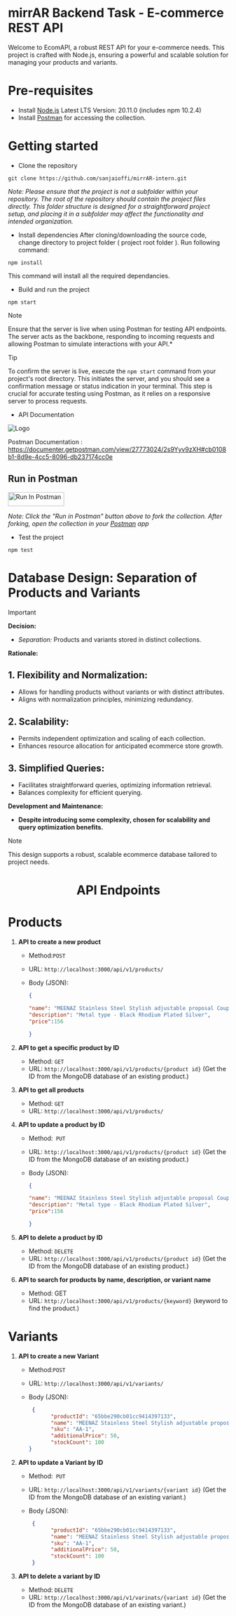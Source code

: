 
# mirrAR Backend Task - E-commerce REST API

Welcome to EcomAPI, a robust REST API for your e-commerce needs. This project is crafted with Node.js, ensuring a powerful and scalable solution for managing your products and variants.


# Pre-requisites
- Install [Node.js](https://nodejs.org/en/download) Latest LTS Version: 20.11.0 (includes npm 10.2.4)
- Install [Postman](https://www.postman.com/downloads/) for accessing the collection.


# Getting started
- Clone the repository
```
git clone https://github.com/sanjaioffi/mirrAR-intern.git
```


*Note:  Please ensure that the project is not a subfolder within your repository. The root of the repository should contain the project files directly. This folder structure is designed for a straightforward project setup, and placing it in a subfolder may affect the functionality and intended organization.*


- Install dependencies
After cloning/downloading the source code, change directory to project folder ( project root folder ).
Run following command:
```
npm install
```

This command will install all the required dependancies.

- Build and run the project
```
npm start
```

> [!NOTE]
> Ensure that the server is live when using Postman for testing API endpoints. The server acts as the backbone, responding to incoming requests and allowing Postman to simulate interactions with your API.*

> [!TIP]
> To confirm the server is live, execute the `npm start` command from your project's root directory. This initiates the server, and you should see a confirmation message or status indication in your terminal. This step is crucial for accurate testing using Postman, as it relies on a responsive server to process requests.




- API Documentation
  
![Logo](https://cdn.cookielaw.org/logos/70564414-548a-4286-8ad7-04d95b172a08/e26443c0-68d1-47c8-b8fc-9bc765da2e95/3a159462-db70-43cf-a27d-f602a6baed44/pm-logo-horiz.png)

  Postman Documentation : https://documenter.getpostman.com/view/27773024/2s9Yyv9zXH#cb0108b1-8d9e-4cc5-8096-db237174cc0e
  ## Run in Postman

[<img src="https://run.pstmn.io/button.svg" alt="Run In Postman" style="width: 128px; height: 32px;">](https://god.gw.postman.com/run-collection/27773024-bd1fd0f1-a2bb-4651-9f74-a6606befb563?action=collection%2Ffork&source=rip_markdown&collection-url=entityId%3D27773024-bd1fd0f1-a2bb-4651-9f74-a6606befb563%26entityType%3Dcollection%26workspaceId%3D11c69bfb-4c5f-4b51-a347-2091cc1cee94)

*Note: Click the "Run in Postman" button above to fork the collection. After forking, open the collection in your [Postman](https://www.postman.com/downloads/) app*

- Test the project
```
npm test
```

# Database Design: Separation of Products and Variants
> [!IMPORTANT]
> **Decision:**
> - *Separation:* Products and variants stored in distinct collections.

**Rationale:**

## 1. Flexibility and Normalization:
   - Allows for handling products without variants or with distinct attributes.
   - Aligns with normalization principles, minimizing redundancy.

## 2. Scalability:
   - Permits independent optimization and scaling of each collection.
   - Enhances resource allocation for anticipated ecommerce store growth.

## 3. Simplified Queries:
   - Facilitates straightforward queries, optimizing information retrieval.
   - Balances complexity for efficient querying.


**Development and Maintenance:**
   - **Despite introducing some complexity, chosen for scalability and query optimization benefits.**

> [!NOTE]
> This design supports a robust, scalable ecommerce database tailored to project needs.

<h1 align="center"> API Endpoints </h1>



# Products




1. **API to create a new product**
   - Method:`POST`
   - URL: `http://localhost:3000/api/v1/products/`
   - Body (JSON):

     ```json
     {
     
     "name": "MEENAZ Stainless Steel Stylish adjustable proposal Couple band thumb Silver Platinum Blue combo chain Finger Ring for Men Mens couples gents unisex Boys Boyfriend MEN RINGS-AM053",
     "description": "Metal type - Black Rhodium Plated Silver",
     "price":156
     
     }
     ```

2. **API to get a specific product by ID**
   - Method: `GET`
   - URL: `http://localhost:3000/api/v1/products/{product id}`
     (Get the ID from the MongoDB database of an existing product.)
     

3. **API to get all products**
   - Method: `GET`
   - URL: `http://localhost:3000/api/v1/products/`



4. **API to update a product by ID**
   - Method:` PUT`
   - URL: `http://localhost:3000/api/v1/products/{product id}`
     (Get the ID from the MongoDB database of an existing product.)
   - Body (JSON):

     ```json
     {
     
     "name": "MEENAZ Stainless Steel Stylish adjustable proposal Couple band thumb Silver Platinum Blue combo chain Finger Ring for Men Mens couples gents unisex Boys Boyfriend MEN RINGS-AM053",
     "description": "Metal type - Black Rhodium Plated Silver",
     "price":156
     
     }
     ```

5. **API to delete a product by ID**
   - Method: `DELETE`
   - URL: `http://localhost:3000/api/v1/products/{product id}`
     (Get the ID from the MongoDB database of an existing product.)

6. **API to search for products by name, description, or variant name**
   - Method: GET
   - URL: `http://localhost:3000/api/v1/products/{keyword}`
     (keyword to find the product.)


# Variants


1. **API to create a new Variant**
   - Method:`POST`
   - URL: `http://localhost:3000/api/v1/variants/`
   - Body (JSON):

     ```json
      {
            "productId": "65bbe290cb01cc9414397133",
            "name": "MEENAZ Stainless Steel Stylish adjustable proposal Couple band thumb Silver Platinum Blue combo chain Finger Ring for Men Mens couples gents unisex Boys Boyfriend MEN RINGS-AM053 SILVER BLACK",
            "sku": "AA-1",
            "additionalPrice": 50,
            "stockCount": 100
     }
     ```

2. **API to update a Variant by ID**
   - Method:` PUT`
   - URL: `http://localhost:3000/api/v1/variants/{variant id}`
     (Get the ID from the MongoDB database of an existing variant.)
   - Body (JSON):

     ```json
      {
            "productId": "65bbe290cb01cc9414397133",
            "name": "MEENAZ Stainless Steel Stylish adjustable proposal Couple band thumb Silver Platinum Blue combo chain Finger Ring for Men Mens couples gents unisex Boys Boyfriend MEN RINGS-AM053 SILVER BLACK",
            "sku": "AA-1",
            "additionalPrice": 50,
            "stockCount": 100
      }
     ```

3. **API to delete a variant by ID**
   - Method: `DELETE`
   - URL: `http://localhost:3000/api/v1/varinats/{variant id}`
     (Get the ID from the MongoDB database of an existing variant.)


